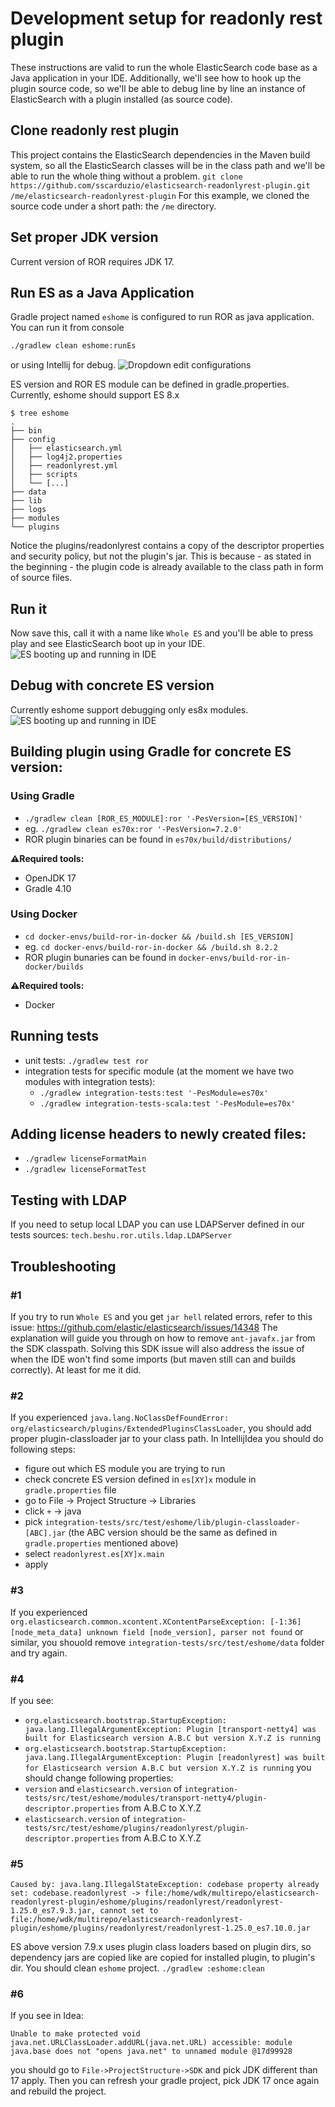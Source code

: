 # Development setup for readonly rest plugin
These instructions are valid to run the whole ElasticSearch code base as a Java application in your IDE. Additionally, we'll see how to hook up the plugin source code, so we'll be able to debug line by line an instance of ElasticSearch with a plugin installed (as source code).
## Clone readonly rest plugin
This project contains the ElasticSearch dependencies in the Maven build system, so all the ElasticSearch classes will be in the class path and we'll be able to run the whole thing without a problem.
`git clone https://github.com/sscarduzio/elasticsearch-readonlyrest-plugin.git /me/elasticsearch-readonlyrest-plugin`
For this example, we cloned the source code under a short path: the `/me` directory.
## Set proper JDK version
Current version of ROR requires JDK 17. 
## Run ES as a Java Application
Gradle project named `eshome` is configured to run ROR as java application. You can run it from console
```bash
./gradlew clean eshome:runEs
```
or using Intellij for debug. ![Dropdown edit configurations](https://i.imgur.com/KiFSyD9.png)

ES version and ROR ES module can be defined in gradle.properties. Currently, eshome should support ES 8.x

```
$ tree eshome
.
├── bin
├── config
│   ├── elasticsearch.yml
│   ├── log4j2.properties
│   ├── readonlyrest.yml
│   ├── scripts
│   └── [...]
├── data
├── lib
├── logs
├── modules
└── plugins
```
Notice the plugins/readonlyrest contains a copy of the descriptor properties and security policy, but not the plugin's jar. This is because - as stated in the beginning - the plugin code is already available to the class path in form of source files.
## Run it
Now save this, call it with a name like `Whole ES` and you'll be able to press play and see ElasticSearch boot up in your IDE.
![ES booting up and running in IDE](https://i.imgur.com/A4DfsWZ.png)
## Debug with concrete ES version
Currently eshome support debugging only es8x modules.
![ES booting up and running in IDE](https://i.imgur.com/s32SaI8.png) 
## Building plugin using Gradle for concrete ES version:

### Using Gradle
* `./gradlew clean [ROR_ES_MODULE]:ror '-PesVersion=[ES_VERSION]'` 
* eg. `./gradlew clean es70x:ror '-PesVersion=7.2.0'`
* ROR plugin binaries can be found in `es70x/build/distributions/`

**⚠️Required tools:**
* OpenJDK 17
* Gradle 4.10

### Using Docker
* `cd docker-envs/build-ror-in-docker && /build.sh [ES_VERSION]`
* eg. `cd docker-envs/build-ror-in-docker && /build.sh 8.2.2`
* ROR plugin bunaries can be found in `docker-envs/build-ror-in-docker/builds`

**⚠️Required tools:**
* Docker

## Running tests
* unit tests: `./gradlew test ror`
* integration tests for specific module (at the moment we have two modules with integration tests): 
  * `./gradlew integration-tests:test '-PesModule=es70x'` 
  * `./gradlew integration-tests-scala:test '-PesModule=es70x'`
## Adding license headers to newly created files:
* `./gradlew licenseFormatMain`
* `./gradlew licenseFormatTest`
## Testing with LDAP
If you need to setup local LDAP you can use LDAPServer defined in our tests sources: `tech.beshu.ror.utils.ldap.LDAPServer`
## Troubleshooting
### #1 
If you try to run `Whole ES` and you get `jar hell` related errors, refer to this issue: https://github.com/elastic/elasticsearch/issues/14348 The explanation will guide you through on how to remove `ant-javafx.jar` from the SDK classpath.
Solving this SDK issue will also address the issue of when the IDE won't find some imports (but maven still can and builds correctly). At least for me it did.
### #2
If you experienced `java.lang.NoClassDefFoundError: org/elasticsearch/plugins/ExtendedPluginsClassLoader`, you should add proper plugin-classloader jar to your class path. In IntellijIdea you should do following steps:
* figure out which ES module you are trying to run
* check concrete ES version defined in `es[XY]x` module in `gradle.properties` file
* go to File -> Project Structure -> Libraries
* click `+` -> java
* pick `integration-tests/src/test/eshome/lib/plugin-classloader-[ABC].jar` (the ABC version should be the same as defined in `gradle.properties` mentioned above)
* select `readonlyrest.es[XY]x.main`
* apply
### #3
If you experienced `org.elasticsearch.common.xcontent.XContentParseException: [-1:36] [node_meta_data] unknown field [node_version], parser not found` or similar, you shouold remove `integration-tests/src/test/eshome/data` folder and try again.
### #4
If you see:
* `org.elasticsearch.bootstrap.StartupException: java.lang.IllegalArgumentException: Plugin [transport-netty4] was built for Elasticsearch version A.B.C but version X.Y.Z is running`
* `org.elasticsearch.bootstrap.StartupException: java.lang.IllegalArgumentException: Plugin [readonlyrest] was built for Elasticsearch version A.B.C but version X.Y.Z is running`
you should change following properties:
* `version` and `elasticsearch.version` of `integration-tests/src/test/eshome/modules/transport-netty4/plugin-descriptor.properties` from A.B.C to X.Y.Z
* `elasticsearch.version` of `integration-tests/src/test/eshome/plugins/readonlyrest/plugin-descriptor.properties` from A.B.C to X.Y.Z
### #5
```
Caused by: java.lang.IllegalStateException: codebase property already set: codebase.readonlyrest -> file:/home/wdk/multirepo/elasticsearch-readonlyrest-plugin/eshome/plugins/readonlyrest/readonlyrest-1.25.0_es7.9.3.jar, cannot set to file:/home/wdk/multirepo/elasticsearch-readonlyrest-plugin/eshome/plugins/readonlyrest/readonlyrest-1.25.0_es7.10.0.jar
```
ES above version 7.9.x uses plugin class loaders based on plugin dirs, so dependency jars are copied like are copied for installed plugin, to plugin's dir. You should clean `eshome` project.
`./gradlew :eshome:clean`
### #6 
If you see in Idea:
```
Unable to make protected void java.net.URLClassLoader.addURL(java.net.URL) accessible: module java.base does not "opens java.net" to unnamed module @17d99928
```
you should go to `File->ProjectStructure->SDK` and pick JDK different than 17 apply. 
Then you can refresh your gradle project, pick JDK 17 once again and rebuild the project.    